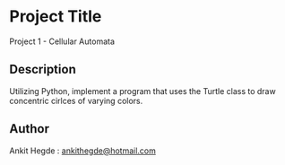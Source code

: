 # Project Title

Project 1 - Cellular Automata

## Description

Utilizing Python, implement a program that uses the Turtle class to draw concentric cirlces of varying colors.

## Author

Ankit Hegde : ankithegde@hotmail.com
